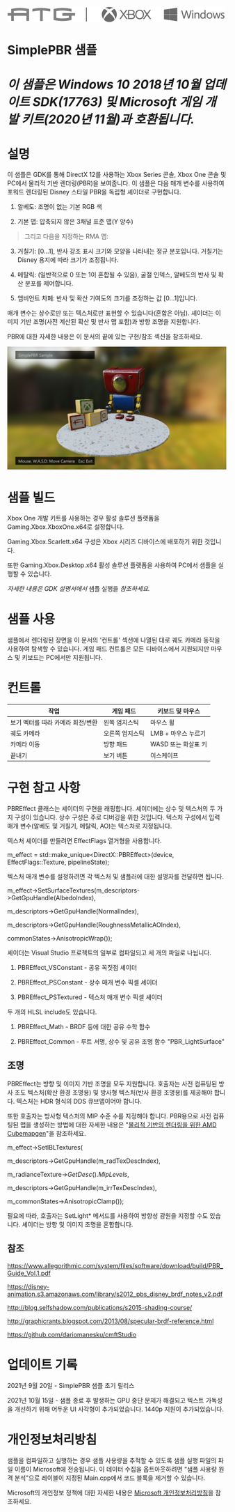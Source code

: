   ![](./media/image1.png)

#   SimplePBR 샘플

# *이 샘플은 Windows 10 2018년 10월 업데이트 SDK(17763) 및 Microsoft 게임 개발 키트(2020년 11월)과 호환됩니다.*

# 

# 설명

이 샘플은 GDK를 통해 DirectX 12를 사용하는 Xbox Series 콘솔, Xbox One
콘솔 및 PC에서 물리적 기반 렌더링(PBR)을 보여줍니다. 이 샘플은 다음 매개
변수를 사용하여 포워드 렌더링된 Disney 스타일 PBR을 독립형 셰이더로
구현합니다.

1.  알베도: 조명이 없는 기본 RGB 색

2.  기본 맵: 압축되지 않은 3채널 표준 맵(Y 양수)

> 그리고 다음을 지정하는 RMA 맵:

3.  거칠기: \[0\...1\], 반사 강조 표시 크기와 모양을 나타내는 정규
    분포입니다. 거칠기는 Disney 용지에 따라 크기가 조정됩니다.

4.  메탈릭: (일반적으로 0 또는 1이 혼합될 수 있음), 굴절 인덱스,
    알베도의 반사 및 확산 분포를 제어합니다.

5.  앰비언트 차폐: 반사 및 확산 기여도의 크기를 조정하는 값
    \[0\...1\]입니다.

매개 변수는 상수로만 또는 텍스처로만 표현할 수 있습니다(혼합은 아님).
셰이더는 이미지 기반 조명(사전 계산된 확산 및 반사 맵 포함)과 방향
조명을 지원합니다.

PBR에 대한 자세한 내용은 이 문서의 끝에 있는 구현/참조 섹션을
참조하세요.

![A picture containing text, indoor Description automatically generated](./media/image3.PNG)

# 샘플 빌드

Xbox One 개발 키트를 사용하는 경우 활성 솔루션 플랫폼을
Gaming.Xbox.XboxOne.x64로 설정합니다.

Gaming.Xbox.Scarlett.x64 구성은 Xbox 시리즈 디바이스에 배포하기 위한
것입니다.

또한 Gaming.Xbox.Desktop.x64 활성 솔루션 플랫폼을 사용하여 PC에서 샘플을
실행할 수 있습니다.

*자세한 내용은 GDK 설명서에서* 샘플 실행을 *참조하세요.*

# 샘플 사용

샘플에서 렌더링된 장면을 이 문서의 '컨트롤' 섹션에 나열된 대로 궤도
카메라 동작을 사용하여 탐색할 수 있습니다. 게임 패드 컨트롤은 모든
디바이스에서 지원되지만 마우스 및 키보드는 PC에서만 지원됩니다.

# 컨트롤

| 작업                         |  게임 패드        |  키보드 및 마우스  |
|------------------------------|------------------|-------------------|
| 보기 벡터를 따라 카메라 회전/변환 |  왼쪽 엄지스틱  |  마우스 휠 |
| 궤도 카메라  |  오른쪽 엄지스틱  |  LMB + 마우스 누르기            |
| 카메라 이동  |  방향 패드  |  WASD 또는 화살표 키                |
| 끝내기                       |  보기 버튼        |  이스케이프        |

# 구현 참고 사항

PBREffect 클래스는 셰이더의 구현을 래핑합니다. 셰이더에는 상수 및
텍스처의 두 가지 구성이 있습니다. 상수 구성은 주로 디버깅을 위한
것입니다. 텍스처 구성에서 입력 매개 변수(알베도 및 거칠기, 메탈릭, AO)는
텍스처로 지정됩니다.

텍스처 셰이더를 만들려면 EffectFlags 열거형을 사용합니다.

m_effect = std::make_unique\<DirectX::PBREffect\>(device,
EffectFlags::Texture, pipelineState);

텍스처 매개 변수를 설정하려면 각 텍스처 및 샘플러에 대한 설명자를
전달하면 됩니다.

m_effect-\>SetSurfaceTextures(m_descriptors-\>GetGpuHandle(AlbedoIndex),

m_descriptors-\>GetGpuHandle(NormalIndex),

m_descriptors-\>GetGpuHandle(RoughnessMetallicAOIndex),

commonStates-\>AnisotropicWrap());

셰이더는 Visual Studio 프로젝트의 일부로 컴파일되고 세 개의 파일로
나뉩니다.

1.  PBREffect_VSConstant - 공유 꼭짓점 셰이더

2.  PBREffect_PSConstant - 상수 매개 변수 픽셀 셰이더

3.  PBREffect_PSTextured - 텍스처 매개 변수 픽셀 셰이더

두 개의 HLSL include도 있습니다.

1.  PBREffect_Math - BRDF 등에 대한 공유 수학 함수

2.  PBREffect_Common - 루트 서명, 상수 및 공유 조명 함수
    "PBR_LightSurface"

## 조명

PBREffect는 방향 및 이미지 기반 조명을 모두 지원합니다. 호출자는 사전
컴퓨팅된 방사 조도 텍스처(확산 환경 조명용) 및 방사형 텍스처(반사 환경
조명용)를 제공해야 합니다. 텍스처는 HDR 형식의 DDS 큐브맵이어야 합니다.

또한 호출자는 방사형 텍스처의 MIP 수준 수를 지정해야 합니다. PBR용으로
사전 컴퓨팅된 맵을 생성하는 방법에 대한 자세한 내용은 "[물리적 기반의
렌더링을 위한 AMD
Cubemapgen](https://seblagarde.wordpress.com/2012/06/10/amd-cubemapgen-for-physically-based-rendering/)"을
참조하세요.

m_effect-\>SetIBLTextures(

m_descriptors-\>GetGpuHandle(m_radTexDescIndex),

m_radianceTexture-\>*GetDesc*().*MipLevels*,

m_descriptors-\>GetGpuHandle(m_irrTexDescIndex),

m_commonStates-\>AnisotropicClamp());

필요에 따라, 호출자는 SetLight\* 메서드를 사용하여 방향성 광원을 지정할
수도 있습니다. 셰이더는 방향 및 이미지 조명을 혼합합니다.

## 참조

<https://www.allegorithmic.com/system/files/software/download/build/PBR_Guide_Vol.1.pdf>

<https://disney-animation.s3.amazonaws.com/library/s2012_pbs_disney_brdf_notes_v2.pdf>

<http://blog.selfshadow.com/publications/s2015-shading-course/>

<http://graphicrants.blogspot.com/2013/08/specular-brdf-reference.html>

<https://github.com/dariomanesku/cmftStudio>

# 업데이트 기록

2021년 9월 20일 - SimplePBR 샘플 초기 릴리스

2021년 10월 15일 - 샘플 종료 후 발생하는 GPU 중단 문제가 해결되고 텍스트
가독성을 개선하기 위해 어두운 UI 사각형이 추가되었습니다. 1440p 지원이
추가되었습니다.

# 개인정보처리방침

샘플을 컴파일하고 실행하는 경우 샘플 사용량을 추적할 수 있도록 샘플 실행
파일의 파일 이름이 Microsoft에 전송됩니다. 이 데이터 수집을
옵트아웃하려면 \"샘플 사용량 원격 분석\"으로 레이블이 지정된
Main.cpp에서 코드 블록을 제거할 수 있습니다.

Microsoft의 개인정보 정책에 대한 자세한 내용은 [Microsoft
개인정보처리방침](https://privacy.microsoft.com/en-us/privacystatement/)을
참조하세요.
